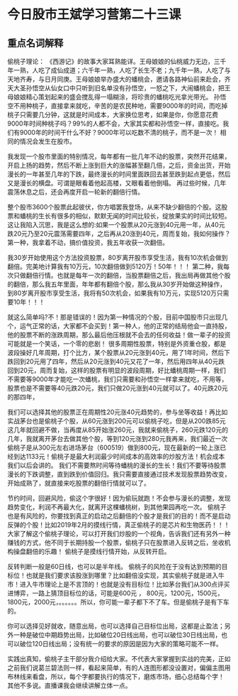 # 今日股市王斌学习营第二十三课

## 重点名词解释

偷桃子理论： 《西游记》的故事大家耳熟能详。王母娘娘的仙桃威力无边，三千年一熟，人吃了成仙成道；六千年一熟，人吃了长生不老；九千年一熟，人吃了与天地齐寿，与日月同庚。王母娘娘举办盛大的蟠桃会，邀请各路神仙前来赴会，齐天大圣孙悟空从仙女口中只听到旧名单没有孙悟空，一怒之下，大闹蟠桃会，把王母娘娘精心策划起来的盛会搅乱得一塌糊涂，将珍贵的蟠桃吃光拿光带光。 孙悟空不用种桃子，直接拿来就吃，辛苦的是农民种地，需要9000年的时间，而吃掉桃子只需要几分钟，这就是时间成本，大家换位思考，如果是你，你愿意花费9000年时间种桃子吗？99%的人都不会，大家其实都和孙悟空一样，直接吃。我们有9000年的时间干什么不好？9000年可以吃数不清的桃子，而不是一次！ 相同的情况会发生在股市。

 我发现一个股市里面的特别情况，每年都有一批几年不动的股票，突然开花结果，开启上扬的趋势，然后不断上涨到巨大的涨幅甚至翻几倍，之后，资金出货，开始漫长的一年甚至几年的下跌，最终漫长的时间里面跌回去甚至跌到起点更低，然后又是漫长的横盘。可谓是眼看着他起高楼，又眼看着他倒塌。 再过些时候，几年震荡休息之后，还会再度开启一轮新的翻倍行情。
   
 整个股市3600个股票此起彼伏，你方唱罢我登场，从来不缺少翻倍的个股。这股票和蟠桃的生长有很多的相似，默默无闻的时间比较长，绽放果实的时间比较短。   这让我陷入沉思，我是这么想的:如果一个股票从20元涨到40元用一年，从40元跌20元乃至20元震荡需要四年，之后再从20涨到40元，周而复始，我如何操作？ 第一种，我拿着不动，搞价值投资，我五年收获一次翻倍。
   
 我30岁开始使用这个方法投资股票，80岁离开股市享受生活，我有10次机会做到翻倍。完美地计算我有10万元，10次翻倍做到5120万！50年！！！ 第二种，我每次只做翻倍行情。也就是每年一次的翻倍，当股票翻倍之后，我出局再做其他个股的翻倍，那么我五年里面，年年都有翻倍个股，那么我从30岁开始做这种操作，到80岁离开股市享受生活，我将有50次机会，如果我有10万元，实现5120万只需要10年！！！ 
   
就这么简单吗?不！那是错误的！因为第一种情况的个股，目前中国股市只出现几个，运气正常的话，大家都不会买到！第一种人，他的正常的结局他会一直持股，他的股票不断的涨跌周期，那么最后他压根就不会去的任何收益！做一辈子的投资可能就是一个笑话，一个零的悲剧！   很多周期性股票，特别是外资重仓股，都是波段操好几年周期，打个比方，某个股票从20元涨到40元，用了1年时间，然后下跌回到20元用了四年，然后从20元涨到40元又花了一年，然后用四年从40元跌回到20元，周而复始，这样的股票有明显的波段周期，好比蟠桃周期一样，我们不需要等9000年才能吃一次蟠桃，我们只需要和孙悟空一样拿来就吃，不用等，股票也是不需要等40元跌20元，我们只做20元涨到40元就可以了。40元跌20元的那四年，
     
我们可以选择其他的股票正在周期性20元涨40元趋势的，参与坐等收益！再比如实战茅台也是偷桃子个股，从60元涨到200元可以偷桃子吃，但是从200跌85元这几年就回避不做，当再度从85开始涨260元，我就来偷桃子，260元跌120元的几年，我就离开茅台去做其他个股，等到120元涨到280元我再来，我们最近一次偷桃子是从300元左右进场茅台（600519）做到800元，现在最新的一轮上涨已经到达1133元！偷桃子是最大利润最少时间成本的高效率的炒股方法！机会成本我们以后会讲的。   我们不需要熬时间等待蟠桃的漫长的生长！我们不要等待股票漫长的下跌调整，直到跌到价值回归。我只需要直接通过技术发现股票趋势改变，开始成熟了，就直接来吃股票的翻倍行情就可以了。
     
     
节约时间，回避风险，偷这个字很好！因为偷玩就跑！不会参与漫长的调整，发现趋势变化，利润不再最大化，就离开这棵蟠桃树，到其他果园再吃一次。 偷桃子也是有风险的，你要找到真正的启动之后翻倍的个股才是我们的目的！而不是启动反弹的个股！比如2019年2月的摸线行情，真正偷桃子的是芯片和生物医药！！！ 大家了解这个偷桃子理论，可以打开我们炒股的一个视角，告诉我们还有另外一种赚钱的方式，他不同于长期持股一个股票，偷桃子只在股票进入反转之后，坐收机构操盘翻倍的乐趣！ 偷桃子是摸线行情开始，从反转开启。
     
反转判断一般是60日线，也可以是半年线。 偷桃子的风险在于没有达到预期的目标位！也就是我们要求该股涨到哪里？比如翻倍没实现，其实偷桃子就是进入牛市！进入牛市理论上是不言顶的！也就是没有目标位！比如茅台我们从300点评买进博弈，一路上猜顶目标位的话，可能是600元 ， 800元，1200元，1500元，1800元，2000元，。。。。。。所以，你可能一辈子都下不了车。但是偷桃子是有下车的。
     
你可以选择见好就收，随意出局，也可以选择自己目标位出局，这都是止盈法；另外一种是破位中期趋势出局，比如破位20日线出局，也可以破位30日线出局，也可以破位120日线出局；没有统一的要求的原因是因为大家的策略可能不一样。 
     
实践出真知，偷桃子主干部分我介绍给大家。不代表大家掌握到实战的完美，正如之前我们说葛兰碧法则一样，看起来简单，有的人连图形都没设置对，偏偏主图用布林线来看盘，所以，每个字都要执行的情况下，磨炼市场，细心总结每个字！ 其他不多说。直播课我会继续讲解立体一点。